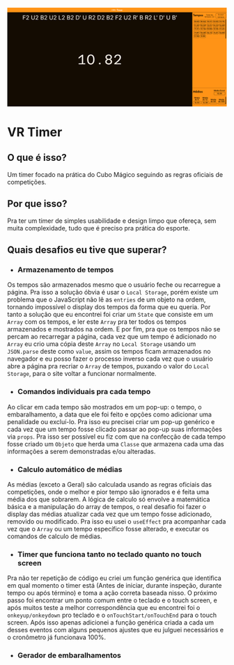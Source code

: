 ![Foto da tela inicial](./src/img/Capa%20VR%20Timer.png)

# VR Timer


## O que é isso?

Um timer focado na prática do Cubo Mágico seguindo as regras oficiais de competições.


## Por que isso?

Pra ter um timer de simples usabilidade e design limpo que ofereça, sem muita complexidade, tudo que é preciso pra prática do esporte.


## Quais desafios eu tive que superar?

- ### Armazenamento de tempos

Os tempos são armazenados mesmo que o usuário feche ou recarregue a página. Pra isso a solução óbvia é usar o `Local Storage`, porém existe um problema que o JavaScript não lê as `entries` de um objeto na ordem, tornando impossível o display dos tempos da forma que eu queria. Por tanto a solução que eu encontrei foi criar um `State` que consiste em um `Array` com os tempos, e ler este `Array` pra ter todos os tempos armazenados e mostrados na ordem. E por fim, pra que os tempos não se percam ao recarregar a página, cada vez que um tempo é adicionado no `Array` eu crio uma cópia deste `Array` no `Local Storage` usando um `JSON.parse` deste como `value`, assim os tempos ficam armazenados no navegador e eu posso fazer o processo inverso cada vez que o usuário abre a página pra recriar o `Array` de tempos, puxando o valor do `Local Storage`, para o site voltar a funcionar normalmente.


- ### Comandos individuais pra cada tempo

Ao clicar em cada tempo são mostrados em um pop-up: o tempo, o embaralhamento, a data que ele foi feito e opções como adicionar uma penalidade ou excluí-lo. Pra isso eu precisei criar um pop-up genérico e cada vez que um tempo fosse clicado passar ao pop-up suas informações via `props`. Pra isso ser possível eu fiz com que na confecção de cada tempo fosse criado um `Objeto` que herda uma `Classe` que armazena cada uma das informações a serem demonstradas e/ou alteradas.


- ### Calculo automático de médias

As médias (exceto a Geral) são calculada usando as regras oficiais das competições, onde o melhor e pior tempo são ignorados e é feita uma média dos que sobrarem. A lógica de calculo só envolve a matemática básica e a manipulação do array de tempos, o real desafio foi fazer o display das médias atualizar cada vez que um tempo fosse adicionado, removido ou modificado. Pra isso eu usei o `useEffect` pra acompanhar cada vez que o `Array` ou um tempo específico fosse alterado, e executar os comandos de calculo de médias.


- ### Timer que funciona tanto no teclado quanto no touch screen

Pra não ter repetição de código eu criei um função genérica que identifica em qual momento o timer está (Antes de iniciar, durante inspeção, durante tempo ou após término) e toma a ação correta baseada nisso. O próximo passo foi encontrar um ponto comum entre o teclado e o touch screen, e após muitos teste a melhor correspondência que eu encontrei foi o `onkeyup/onkeydown` pro teclado e o `onTouchStart/onTouchEnd` para o touch screen. Após isso apenas adicionei a função genérica criada a cada um desses eventos com alguns pequenos ajustes que eu julguei necessários e o cronômetro já funcionava 100%.


- ### Gerador de embaralhamentos


